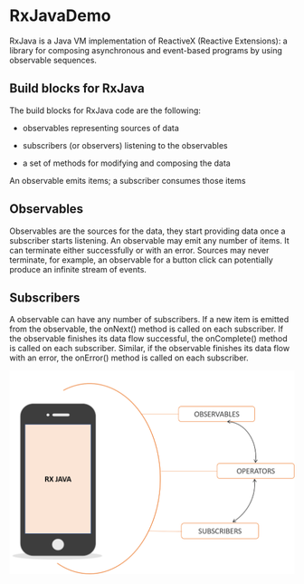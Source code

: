 # RxJavaDemo

RxJava is a Java VM implementation of ReactiveX (Reactive Extensions): a library for composing asynchronous and event-based programs by using observable sequences.

<h2>Build blocks for RxJava </h2>
The build blocks for RxJava code are the following:

- observables representing sources of data

- subscribers (or observers) listening to the observables

- a set of methods for modifying and composing the data

An observable emits items; a subscriber consumes those items

<h2>Observables</h2>
Observables are the sources for the data, they start providing data once a subscriber starts listening. An observable may emit any number of items. It can terminate either successfully or with an error. Sources may never terminate, for example, an observable for a button click can potentially produce an infinite stream of events.

<h2>Subscribers</h2>
A observable can have any number of subscribers. If a new item is emitted from the observable, the onNext() method is called on each subscriber. If the observable finishes its data flow successful, the onComplete() method is called on each subscriber. Similar, if the observable finishes its data flow with an error, the onError() method is called on each subscriber.


![architecture_diagram](https://github.com/ernancythakkar/RxJavaDemo/blob/main/screenshots/rxjava.png)
